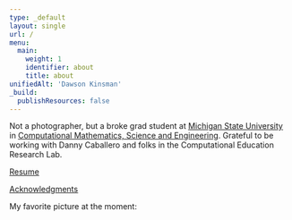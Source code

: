 ```yaml
---
type: _default
layout: single
url: /
menu:
  main:
    weight: 1
    identifier: about
    title: about
unifiedAlt: 'Dawson Kinsman'
_build:
  publishResources: false
---
```


Not a photographer, but a broke grad student at <u>[Michigan State University](https://msu.edu)</u> in <u>[Computational Mathematics, Science and Engineering](https://cmse.msu.edu)</u>. Grateful to be working with Danny Caballero and folks in the Computational Education Research Lab.

<u>[Resume](/about/resume/)</u> 

<u>[Acknowledgments](/about/credit/)</u>

My favorite picture at the moment: